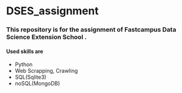 # DSES_assignment

### This repository is for the assignment of Fastcampus Data Science Extension School . 

#### Used skills are
* Python
* Web Scrapping, Crawling
* SQL(Sqlite3)
* noSQL(MongoDB)
